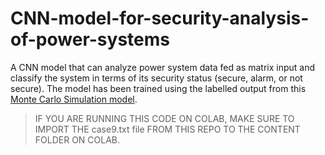 # CNN-model-for-security-analysis-of-power-systems
A CNN model that can analyze power system data fed as matrix input and classify the system in terms of its security status (secure, alarm, or not secure). The model has been trained using the labelled output from this [Monte Carlo Simulation model](https://github.com/IshtiSikder/Monte-carlo-simulation-to-create-data-for-power-systems-security-classification).

> IF YOU ARE RUNNING THIS CODE ON COLAB, MAKE SURE TO IMPORT THE case9.txt file FROM THIS REPO TO THE CONTENT FOLDER ON COLAB.
